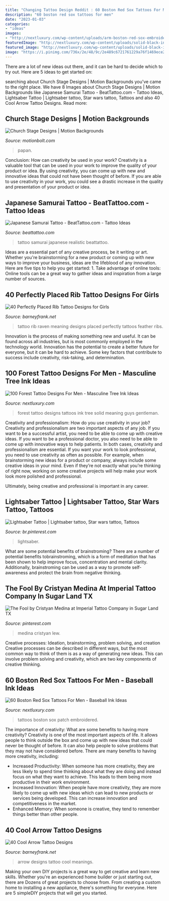 ```yaml
---
title: "Changing Tattoo Design Reddit : 60 Boston Red Sox Tattoos For Men"
description: "60 boston red sox tattoos for men"
date: "2023-01-03"
categories:
- "ideas"
images:
- "http://nextluxury.com/wp-content/uploads/arm-boston-red-sox-embroidered-patch-tattoos-guys.jpg"
featuredImage: "http://nextluxury.com/wp-content/uploads/solid-black-ink-guys-forest-tattoo-designs.jpg"
featured_image: "http://nextluxury.com/wp-content/uploads/solid-black-ink-guys-forest-tattoo-designs.jpg"
image: "https://i.pinimg.com/736x/2e/48/9c/2e489c6721761229a76f1469ece2df3f.jpg"
---
```



There are a lot of new ideas out there, and it can be hard to decide which to try out. Here are 5 ideas to get started on: 

	

		
searching about Church Stage Designs | Motion Backgrounds you've came to the right place. We have 8 Images about Church Stage Designs | Motion Backgrounds like Japanese Samurai Tattoo - BeatTattoo.com - Tattoo Ideas, Lightsaber Tattoo | Lightsaber tattoo, Star wars tattoo, Tattoos and also 40 Cool Arrow Tattoo Designs. Read more:
		
    
## Church Stage Designs | Motion Backgrounds

<img loading=lazy src="https://www.motionbolt.com/wp-content/uploads/2015/01/sidescreenstagedisplay.jpg" onerror="this.onerror=null;this.src='https://tse2.mm.bing.net/th?id=OIP.Tx7emVqnnqsZwhCwYoRNgAHaDS&amp;pid=15.1';" alt="Church Stage Designs | Motion Backgrounds">

_Source: motionbolt.com_

>papan. 

	

Conclusion: How can creativity be used in your work?
Creativity is a valuable tool that can be used in your work to improve the quality of your product or idea. By using creativity, you can come up with new and innovative ideas that could not have been thought of before. If you are able to use creativity in your work, you could see a drastic increase in the quality and presentation of your product or idea.

    
## Japanese Samurai Tattoo - BeatTattoo.com - Tattoo Ideas

<img loading=lazy src="https://beattattoo.com/wp-content/uploads/2020/07/620.jpg" onerror="this.onerror=null;this.src='https://tse4.mm.bing.net/th?id=OIP.B-8H7sN4EZFU8A3UDNxVAgHaJQ&amp;pid=15.1';" alt="Japanese Samurai Tattoo - BeatTattoo.com - Tattoo Ideas">

_Source: beattattoo.com_

>tattoo samurai japanese realistic beattattoo. 

	

Ideas are a essential part of any creative process, be it writing or art. Whether you're brainstorming for a new product or coming up with new ways to improve your business, ideas are the lifeblood of any innovation. Here are five tips to help you get started: 1. Take advantage of online tools: Online tools can be a great way to gather ideas and inspiration from a large number of sources.

    
## 40 Perfectly Placed Rib Tattoo Designs For Girls

<img loading=lazy src="http://www.barneyfrank.net/wp-content/uploads/2016/04/Perfectly-Placed-Rib-Tattoo-Designs-For-Girls-17-1.jpg" onerror="this.onerror=null;this.src='https://tse3.mm.bing.net/th?id=OIP.DVxLDhz7F_BJkCnVYbiSUgHaHa&amp;pid=15.1';" alt="40 Perfectly Placed Rib Tattoo Designs for Girls">

_Source: barneyfrank.net_

>tattoo rib raven meaning designs placed perfectly tattoos feather ribs. 

	

Innovation is the process of making something new and useful. It can be found across all industries, but is most commonly employed in the technology world. Innovation has the potential to create a better future for everyone, but it can be hard to achieve. Some key factors that contribute to success include creativity, risk-taking, and determination.

    
## 100 Forest Tattoo Designs For Men - Masculine Tree Ink Ideas

<img loading=lazy src="http://nextluxury.com/wp-content/uploads/solid-black-ink-guys-forest-tattoo-designs.jpg" onerror="this.onerror=null;this.src='https://tse2.mm.bing.net/th?id=OIP.Pbc9Hz-U1UVpwrGyN66PwQHaHR&amp;pid=15.1';" alt="100 Forest Tattoo Designs For Men - Masculine Tree Ink Ideas">

_Source: nextluxury.com_

>forest tattoo designs tattoos ink tree solid meaning guys gentleman. 

	

Creativity and professionalism: How do you use creativity in your job?
Creativity and professionalism are two important aspects of any job. If you want to be a successful artist, you need to be able to come up with creative ideas. If you want to be a professional doctor, you also need to be able to come up with innovative ways to help patients. In both cases, creativity and professionalism are essential.
If you want your work to look professional, you need to use creativity as often as possible. For example, when brainstorming new ideas for a product or company, always include some creative ideas in your mind. Even if they’re not exactly what you’re thinking of right now, working on some creative projects will help make your work look more polished and professional.

Ultimately, being creative and professional is important in any career.

    
## Lightsaber Tattoo | Lightsaber Tattoo, Star Wars Tattoo, Tattoos

<img loading=lazy src="https://i.pinimg.com/736x/56/90/c0/5690c0d870682244c434cd526b2bd051.jpg" onerror="this.onerror=null;this.src='https://tse4.mm.bing.net/th?id=OIP.EFvFKXlbwSkRwFpjep6CzQHaJQ&amp;pid=15.1';" alt="Lightsaber Tattoo | Lightsaber tattoo, Star wars tattoo, Tattoos">

_Source: br.pinterest.com_

>lightsaber. 

	

What are some potential benefits of brainstroming?
There are a number of potential benefits tobrainstroming, which is a form of meditation that has been shown to help improve focus, concentration and mental clarity. Additionally, brainstroming can be used as a way to promote self-awareness and protect the brain from negative thinking.

    
## The Fool By Cristyan Medina At Imperial Tattoo Company In Sugar Land TX

<img loading=lazy src="https://i.pinimg.com/736x/2e/48/9c/2e489c6721761229a76f1469ece2df3f.jpg" onerror="this.onerror=null;this.src='https://tse2.mm.bing.net/th?id=OIP.VtJNmh0CizxRsdCWGSye3AHaJ3&amp;pid=15.1';" alt="The Fool by Cristyan Medina at Imperial Tattoo Company in Sugar Land TX">

_Source: pinterest.com_

>medina cristyan lew. 

	

Creative processes: Ideation, brainstorming, problem solving, and creation
Creative processes can be described in different ways, but the most common way to think of them is as a way of generating new ideas. This can involve problem solving and creativity, which are two key components of creative thinking.

    
## 60 Boston Red Sox Tattoos For Men - Baseball Ink Ideas

<img loading=lazy src="http://nextluxury.com/wp-content/uploads/arm-boston-red-sox-embroidered-patch-tattoos-guys.jpg" onerror="this.onerror=null;this.src='https://tse3.mm.bing.net/th?id=OIP.mweL_OEZopDN9KlIwnK1JwHaHa&amp;pid=15.1';" alt="60 Boston Red Sox Tattoos For Men - Baseball Ink Ideas">

_Source: nextluxury.com_

>tattoos boston sox patch embroidered. 

	

The importance of creativity: What are some benefits to having more creativity?
Creativity is one of the most important aspects of life. It allows people to think outside the box and come up with new ideas that could never be thought of before. It can also help people to solve problems that they may not have considered before. There are many benefits to having more creativity, including: 
- Increased Productivity: When someone has more creativity, they are less likely to spend time thinking about what they are doing and instead focus on what they want to achieve. This leads to them being more productive in their work environment. 
- Increased Innovation: When people have more creativity, they are more likely to come up with new ideas which can lead to new products or services being developed. This can increase innovation and competitiveness in the market. 
- Enhanced Memory: When someone is creative, they tend to remember things better than other people.

    
## 40 Cool Arrow Tattoo Designs

<img loading=lazy src="http://www.barneyfrank.net/wp-content/uploads/2015/09/Cool-Arrow-Tattoo-Designs-19.jpg" onerror="this.onerror=null;this.src='https://tse2.mm.bing.net/th?id=OIP.GSCgFAX4icQuX3RBOZt2QQHaJ4&amp;pid=15.1';" alt="40 Cool Arrow Tattoo Designs">

_Source: barneyfrank.net_

>arrow designs tattoo cool meanings. 

	

Making your own DIY projects is a great way to get creative and learn new skills. Whether you're an experienced home builder or just starting out, there are Dozens of great projects to choose from. From creating a custom home to installing a new appliance, there's something for everyone. Here are 5 simpleDIY projects that will get you started.

